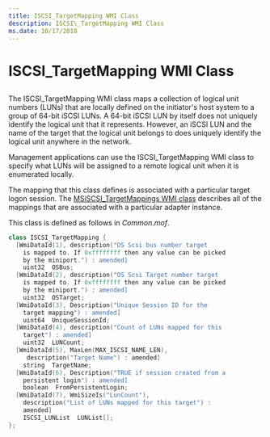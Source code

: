 ```yaml
---
title: ISCSI_TargetMapping WMI Class
description: ISCSI\_TargetMapping WMI Class
ms.date: 10/17/2018
---
```


# ISCSI\_TargetMapping WMI Class


## <span id="ddk_iscsi_targetmapping_wmi_class_kr"></span><span id="DDK_ISCSI_TARGETMAPPING_WMI_CLASS_KR"></span>


The ISCSI\_TargetMapping WMI class maps a collection of logical unit numbers (LUNs) that are locally defined on the initiator's host system to a group of 64-bit iSCSI LUNs. A 64-bit iSCSI LUN by itself does not uniquely identify the logical unit that it represents. However, an iSCSI LUN and the name of the target that the logical unit belongs to does uniquely identify the logical unit anywhere in the network.

Management applications can use the ISCSI\_TargetMapping WMI class to specify what LUNs will be assigned to a remote logical unit when it is enumerated locally.

The mapping that this class defines is associated with a particular target logon session. The [MSiSCSI\_TargetMappings WMI class](msiscsi-targetmappings-wmi-class.md) describes all of the mappings that are associated with a particular adapter instance.

This class is defined as follows in *Common.mof*.

```cpp
class ISCSI_TargetMapping {
  [WmiDataId(1), description("OS Scsi bus number target 
    is mapped to. If 0xffffffff then any value can be picked
    by the miniport.") : amended]
    uint32  OSBus;
  [WmiDataId(2), description("OS Scsi Target number target
    is mapped to. If 0xffffffff then any value can be picked
    by the miniport.") : amended]
    uint32  OSTarget;
  [WmiDataId(3), Description("Unique Session ID for the 
    target mapping") : amended] 
    uint64  UniqueSessionId;
  [WmiDataId(4), description("Count of LUNs mapped for this 
    target") : amended]
    uint32  LUNCount;
  [WmiDataId(5), MaxLen(MAX_ISCSI_NAME_LEN),
     description("Target Name") : amended]
    string  TargetName;
  [WmiDataId(6), Description("TRUE if session created from a
    persistent login") : amended]
    boolean  FromPersistentLogin;
  [WmiDataId(7), WmiSizeIs("LunCount"),
    description("List of LUNs mapped for this target") : 
    amended]
    ISCSI_LUNList  LUNList[];
};
```

 

 





